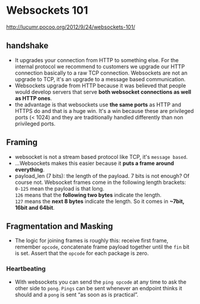 # Websockets 101
http://lucumr.pocoo.org/2012/9/24/websockets-101/

## handshake
- It upgrades your connection from HTTP to something else. For the internal protocol we recommend to customers we upgrade our HTTP connection basically to a raw TCP connection. Websockets are not an upgrade to TCP, it's an upgrade to a message based communication.
- Websockets upgrade from HTTP because it was believed that people would develop servers that serve **both websocket connections as well as HTTP ones**. 
- the advantage is that websockets use **the same ports** as HTTP and HTTPS do and that is a huge win. It's a win because these are privileged ports (< 1024) and they are traditionally handled differently than non privileged ports. 


## Framing
- websocket is not a stream based protocol like TCP, it's `message based`.
- ...Websockets makes this easier because it **puts a frame around everything**.
- payload_len (7 bits): the length of the payload. 7 bits is not enough? Of course not. Websocket frames come in the following length brackets:<br/>
`0-125` mean the payload is that long. <br/>
`126` means that the **following two bytes** indicate the length.<br/>
`127` means the **next 8 bytes** indicate the length. So it comes in **~7bit, 16bit and 64bit**. 

## Fragmentation and Masking
- The logic for joining frames is roughly this: receive first frame, remember `opcode`, concatenate frame payload together until the `fin` bit is set. Assert that the `opcode` for each package is zero.

### Heartbeating
- With websockets you can send the `ping opcode` at any time to ask the other side to `pong`. `Pings` can be sent whenever an endpoint thinks it should and a `pong` is sent “as soon as is practical”.




